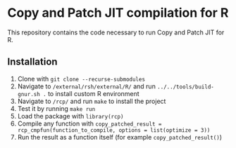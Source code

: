 # Copy and Patch JIT compilation for R

This repository contains the code necessary to run Copy and Patch JIT for R.

## Installation

1. Clone with `git clone --recurse-submodules`
2. Navigate to `/external/rsh/external/R/` and run `../../tools/build-gnur.sh .` to install custom R environment
3. Navigate to `/rcp/` and run `make` to install the project
4. Test it by running `make run`
5. Load the package with `library(rcp)`
6. Compile any function with `copy_patched_result = rcp_cmpfun(function_to_compile, options = list(optimize = 3))`
7. Run the result as a function itself (for example `copy_patched_result()`)

